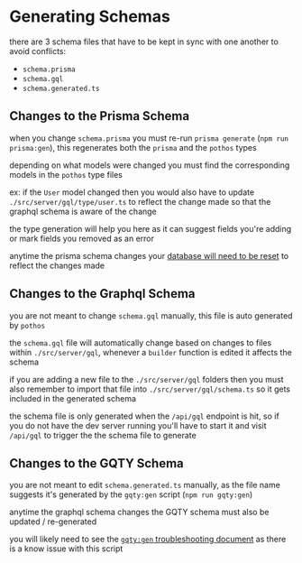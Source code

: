 # Generating Schemas

there are 3 schema files that have to be kept in sync with one another to avoid conflicts:

- `schema.prisma`
- `schema.gql`
- `schema.generated.ts`

## Changes to the Prisma Schema

when you change `schema.prisma` you must re-run `prisma generate` (`npm run prisma:gen`), this regenerates both the `prisma` and the `pothos` types

depending on what models were changed you must find the corresponding models in the `pothos` type files

ex: if the `User` model changed then you would also have to update `./src/server/gql/type/user.ts` to reflect the change made so that the graphql schema is aware of the change

the type generation will help you here as it can suggest fields you're adding or mark fields you removed as an error

anytime the prisma schema changes your [database will need to be reset](../local-env-guides.md/#resetting-your-database) to reflect the changes made

## Changes to the Graphql Schema

you are not meant to change `schema.gql` manually, this file is auto generated by `pothos`

the `schema.gql` file will automatically change based on changes to files within `./src/server/gql`, whenever a `builder` function is edited it affects the schema

if you are adding a new file to the `./src/server/gql` folders then you must also remember to import that file into `./src/server/gql/schema.ts` so it gets included in the generated schema

the schema file is only generated when the `/api/gql` endpoint is hit, so if you do not have the dev server running you'll have to start it and visit `/api/gql` to trigger the the schema file to generate

## Changes to the GQTY Schema

you are not meant to edit `schema.generated.ts` manually, as the file name suggests it's generated by the `gqty:gen` script (`npm run gqty:gen`)

anytime the graphql schema changes the GQTY schema must also be updated / re-generated

you will likely need to see the [`gqty:gen` troubleshooting document](./troubleshooting-faq.md/#gqtygen-es-module-error) as there is a know issue with this script
